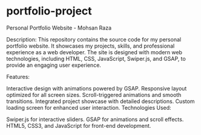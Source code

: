 # portfolio-project

Personal Portfolio Website - Mohsan Raza

Description:
This repository contains the source code for my personal portfolio website. It showcases my projects, skills, and professional experience as a web developer. The site is designed with modern web technologies, including HTML, CSS, JavaScript, Swiper.js, and GSAP, to provide an engaging user experience.

Features:

Interactive design with animations powered by GSAP.
Responsive layout optimized for all screen sizes.
Scroll-triggered animations and smooth transitions.
Integrated project showcase with detailed descriptions.
Custom loading screen for enhanced user interaction.
Technologies Used:

Swiper.js for interactive sliders.
GSAP for animations and scroll effects.
HTML5, CSS3, and JavaScript for front-end development.

